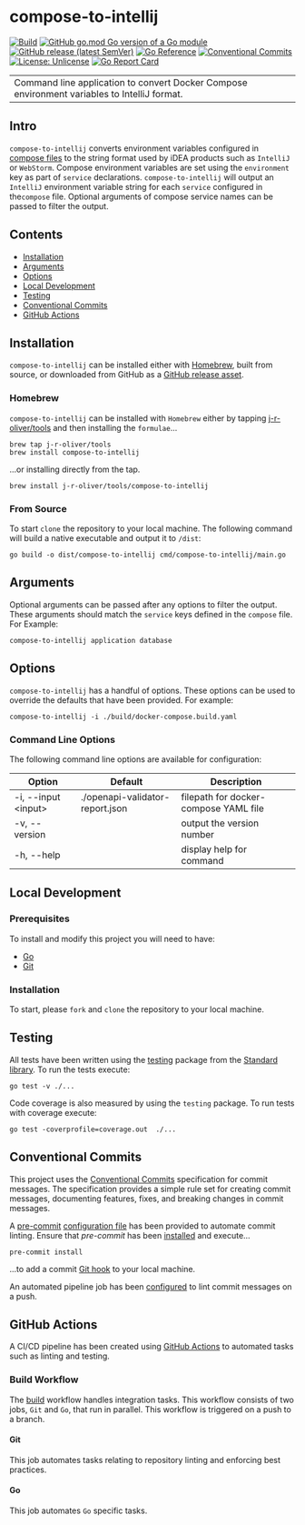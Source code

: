 # compose-to-intellij

[![Build](https://github.com/J-R-Oliver/compose-to-intellij/actions/workflows/build.yml/badge.svg)](https://github.com/J-R-Oliver/compose-to-intellij/actions/workflows/build.yml)
[![GitHub go.mod Go version of a Go module](https://img.shields.io/github/go-mod/go-version/J-R-Oliver/compose-to-intellij)](https://github.com/gomods/athens)
[![GitHub release (latest SemVer)](https://img.shields.io/github/v/release/J-R-Oliver/compose-to-intellij)](https://github.com/J-R-Oliver/compose-to-intellij/releases)
[![Go Reference](https://pkg.go.dev/badge/github.com/J-R-Oliver/compose-to-intellij.svg)](https://pkg.go.dev/github.com/J-R-Oliver/compose-to-intellij)
[![Conventional Commits](https://img.shields.io/badge/Conventional%20Commits-1.0.0-%23FE5196?logo=conventionalcommits&logoColor=white)](https://conventionalcommits.org)
[![License: Unlicense](https://img.shields.io/badge/license-Unlicense-blue.svg)](http://unlicense.org/)
[![Go Report Card](https://goreportcard.com/badge/github.com/J-R-Oliver/compose-to-intellij)](https://goreportcard.com/report/github.com/J-R-Oliver/compose-to-intellij)

<table>
<tr>
<td>
Command line application to convert Docker Compose environment variables to IntelliJ format.
</td>
</tr>
</table>

## Intro

`compose-to-intellij` converts environment variables configured in [compose files](https://compose-spec.io) to the string 
format used by iDEA products such as `IntelliJ` or `WebStorm`. Compose environment variables are set using the 
`environment` key as part of `service` declarations. `compose-to-intellij` will output an `IntelliJ` environment 
variable string for each `service` configured in the`compose` file.  Optional arguments of compose service names can be 
passed to filter the output.

## Contents

- [Installation](#installation)
- [Arguments](#arguments)
- [Options](#options)
- [Local Development](#local-development)
- [Testing](#testing)
- [Conventional Commits](#conventional-commits)
- [GitHub Actions](#github-actions)

## Installation

`compose-to-intellij` can be installed either with [Homebrew](https://brew.sh), built from source, or downloaded from 
GitHub as a [GitHub release asset](https://github.com/J-R-Oliver/compose-to-intellij/releases).

### Homebrew

`compose-to-intellij` can be installed with `Homebrew` either by tapping [j-r-oliver/tools](https://github.com/J-R-Oliver/homebrew-tools) 
and then installing the `formulae`...

```shell
brew tap j-r-oliver/tools
brew install compose-to-intellij
```

...or installing directly from the tap.

```shell
brew install j-r-oliver/tools/compose-to-intellij
```

### From Source

To start `clone` the repository to your local machine. The following command will build a native executable and output
it to `/dist`:

```shell
go build -o dist/compose-to-intellij cmd/compose-to-intellij/main.go
```

## Arguments

Optional arguments can be passed after any options to filter the output. These arguments should match the `service` 
keys defined in the `compose` file. For Example:

```shell
compose-to-intellij application database
```

## Options

`compose-to-intellij` has a handful of options. These options can be used to override the defaults that have been 
provided. For example:

```shell
compose-to-intellij -i ./build/docker-compose.build.yaml
```

### Command Line Options

The following command line options are available for configuration:

| Option               | Default                         | Description                           |
|----------------------|---------------------------------|---------------------------------------|
| -i, --input \<input> | ./openapi-validator-report.json | filepath for docker-compose YAML file |
| -v, --version        |                                 | output the version number             |
| -h, --help           |                                 | display help for command              |

## Local Development

### Prerequisites

To install and modify this project you will need to have:

- [Go](https://go.dev)
- [Git](https://git-scm.com)

### Installation

To start, please `fork` and `clone` the repository to your local machine.

## Testing

All tests have been written using the [testing](https://pkg.go.dev/testing) package from the
[Standard library](https://pkg.go.dev/std). To run the tests execute:

```shell
go test -v ./...
```

Code coverage is also measured by using the `testing` package. To run tests with coverage execute:

```shell
go test -coverprofile=coverage.out  ./...
```

## Conventional Commits

This project uses the [Conventional Commits](https://www.conventionalcommits.org/en/v1.0.0/) specification for commit
messages. The specification provides a simple rule set for creating commit messages, documenting features, fixes, and
breaking changes in commit messages.

A [pre-commit](https://pre-commit.com) [configuration file](.pre-commit-config.yaml) has been provided to automate
commit linting. Ensure that *pre-commit* has been [installed](https://www.conventionalcommits.org/en/v1.0.0/) and
execute...

```shell
pre-commit install
````

...to add a commit [Git hook](https://git-scm.com/book/en/v2/Customizing-Git-Git-Hooks) to your local machine.

An automated pipeline job has been [configured](.github/workflows/build.yml) to lint commit messages on a push.

## GitHub Actions

A CI/CD pipeline has been created using [GitHub Actions](https://github.com/features/actions) to automated tasks such as
linting and testing.

### Build Workflow

The [build](./.github/workflows/build.yml) workflow handles integration tasks. This workflow consists of two jobs, `Git`
and `Go`, that run in parallel. This workflow is triggered on a push to a branch.

#### Git

This job automates tasks relating to repository linting and enforcing best practices.

#### Go

This job automates `Go` specific tasks.
